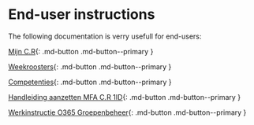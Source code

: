 # End-user instructions

The following documentation is verry usefull for end-users:

[Mijn C.R](modules/mycr.md){: .md-button .md-button--primary }

[Weekroosters](modules/customscheduling.md){: .md-button .md-button--primary }

[Competenties](modules/diplomamanagement.md){: .md-button .md-button--primary }

[Handleiding aanzetten MFA C.R 1ID](https://clubrescue.github.io/collaborationsuite/office365mfa/){: .md-button .md-button--primary }

[Werkinstructie O365 Groepenbeheer](https://clubrescue.github.io/collaborationsuite/office365groupmanagement/){: .md-button .md-button--primary }